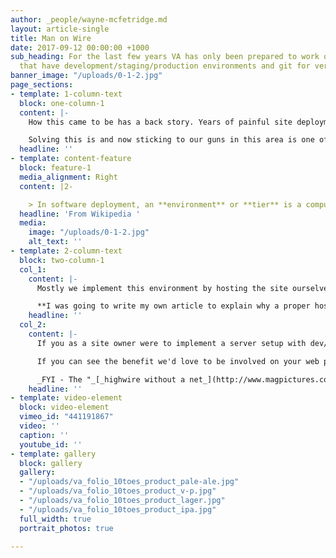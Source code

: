 ```yaml
---
author: _people/wayne-mcfetridge.md
layout: article-single
title: Man on Wire
date: 2017-09-12 00:00:00 +1000
sub_heading: For the last few years VA has only been prepared to work on websites
  that have development/staging/production environments and git for version control.
banner_image: "/uploads/0-1-2.jpg"
page_sections:
- template: 1-column-text
  block: one-column-1
  content: |-
    How this came to be has a back story. Years of painful site deployments, crashed servers and general misery for VA and our clients.

    Solving this is and now sticking to our guns in this area is one of the best things we every did.
  headline: ''
- template: content-feature
  block: feature-1
  media_alignment: Right
  content: |2-

    > In software deployment, an **environment** or **tier** is a computer system in which a computer program or software component is deployed and executed. In simple cases, such as developing and immediately executing a program on the same machine, there may be a single environment, but in industrial use the _development_ environment (where changes are originally made) and _production_ environment (what end users use) are separated; often with several stages in between. This structured release management process allows phased deployment (rollout), testing, and rollback in case of problems.
  headline: 'From Wikipedia '
  media:
    image: "/uploads/0-1-2.jpg"
    alt_text: ''
- template: 2-column-text
  block: two-column-1
  col_1:
    content: |-
      Mostly we implement this environment by hosting the site ourselves but sometimes we meet resistance from potential clients who want to keep control. We applaud that goal and don't mind working on other servers provided they have development/staging/production environments with git. :-)

      **I was going to write my own article to explain why a proper hosting setup is necessary from a site owners perspective but this** [**article**](http://chrislema.com/staging-environment/) **does a great job of it.**
    headline: ''
  col_2:
    content: |-
      If you as a site owner were to implement a server setup with dev/staging/production environments and git you would also attract a better class of developer. Experienced developers don't like to work without these tools and inexperienced cowboys won't want to work with them. I'd call that a win win.

      If you can see the benefit we'd love to be involved on your web project and if not then we wish you good luck.

      _FYI - The "_[_highwire without a net_](http://www.magpictures.com/manonwire/)_" did work out for the guy in the picture so its not all bad news._
    headline: ''
- template: video-element
  block: video-element
  vimeo_id: "441191867"
  video: ''
  caption: ''
  youtube_id: ''
- template: gallery
  block: gallery
  gallery:
  - "/uploads/va_folio_10toes_product_pale-ale.jpg"
  - "/uploads/va_folio_10toes_product_v-p.jpg"
  - "/uploads/va_folio_10toes_product_lager.jpg"
  - "/uploads/va_folio_10toes_product_ipa.jpg"
  full_width: true
  portrait_photos: true

---
```

